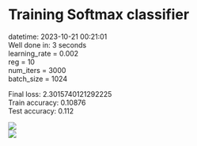 # Training Softmax classifier  
datetime: 2023-10-21 00:21:01  
Well done in: 3 seconds  
learning_rate = 0.002  
reg = 10  
num_iters = 3000  
batch_size = 1024  

Final loss: 2.3015740121292225   
Train accuracy: 0.10876   
Test accuracy: 0.112  

<img src="weights.png">  
<br>
<img src="loss.png">
